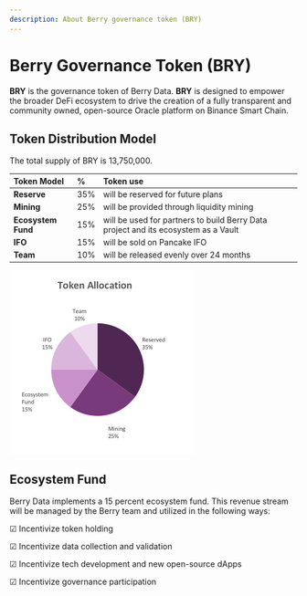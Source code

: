 ```yaml
---
description: About Berry governance token (BRY)
---
```


# Berry Governance Token \(BRY\)

**BRY** is the governance token of Berry Data. **BRY** is designed to empower the broader DeFi ecosystem to drive the creation of a fully transparent and community owned, open-source Oracle platform on Binance Smart Chain.

## Token Distribution Model

The total supply of BRY is 13,750,000.

| Token Model | % | Token use |
| :--- | :--- | :--- |
| **Reserve** | 35% | will be reserved for future plans |
| **Mining** | 25% | will be provided through liquidity mining |
| **Ecosystem Fund** | 15% | will be used for partners to build Berry Data project and its ecosystem as a Vault |
| **IFO** | 15% | will be sold on Pancake IFO |
| **Team** | 10% | will be released evenly over 24 months |

![Token allocation model of BRY](../../.gitbook/assets/image%20%281%29.png)

## Ecosystem Fund

Berry Data implements a 15 percent ecosystem fund. This revenue stream will be managed by the Berry team and utilized in the following ways:

☑ Incentivize token holding

☑ Incentivize data collection and validation

☑ Incentivize tech development and new open-source dApps

☑ Incentivize governance participation

